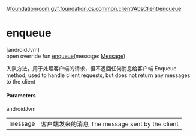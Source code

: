 //[foundation](../../../index.md)/[com.gyf.foundation.cs.common.client](../index.md)/[AbsClient](index.md)/[enqueue](enqueue.md)

# enqueue

[androidJvm]\
open override fun [enqueue](enqueue.md)(message: [Message](https://developer.android.com/reference/kotlin/android/os/Message.html))

入队方法，用于处理客户端的请求，但不返回任何消息给客户端 Enqueue method, used to handle client requests, but does not return any messages to the client

#### Parameters

androidJvm

| | |
|---|---|
| message | 客户端发来的消息     The message sent by the client |